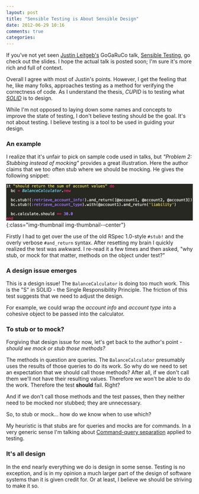 ```yaml
---
layout: post
title: "Sensible Testing is About Sensible Design"
date: 2012-06-29 10:16
comments: true
categories:
---
```


If you've not yet seen [Justin Leitgeb's][justin] GoGaRuCo talk, [Sensible Testing][sensible-testing], go check out the slides.
I hope the actual talk is posted soon;
I'm sure it's more rich and full of context.

Overall I agree with most of Justin's points.
However, I get the feeling that he, like many folks, approaches testing as a method for verifying the correctness of code.
As I understand the thesis, *CUPID* is to testing what *[SOLID][solid]* is to design.

While I'm not opposed to laying down some names and concepts to improve the state of testing, I don't believe testing should be the goal.
It's not about testing.
I believe testing is a tool to be used in guiding your design.

<!-- more -->

### An example

I realize that it's unfair to pick on sample code used in talks, but _"Problem 2: Stubbing instead of mocking"_ provides a great illustration.
Here the author claims that we too often stub where we should be mocking.
He gives the following snippet:

![Problem 2: Stubbing instead of mocking](/assets/images/posts/sensible-testing-code.png){:class="img-thumbnail img-thumbnail--center"}

Firstly I had to get over the use of the old RSpec 1.0-style `#stub!` and the overly verbose `#and_return` syntax.
After resetting my brain I quickly realized the test was awkward.
I re-read it a few times and then asked, "why stub, or mock for that matter, methods on the object under test?"

### A design issue emerges

This is a design issue!
The `BalanceCalculator` is doing too much work.
This is the "S" in SOLID - the Single Responsibility Principle.
The friction of this test suggests that we need to adjust the design.

For example, we could wrap the _account info_ and _account type_ into a cohesive object to be passed into the calculator.

### To stub or to mock?

Forgiving that design issue for now, let's get back to the author's point -
_should we mock or stub those methods?_

The methods in question are queries.
The `BalanceCalculator` presumably uses the results of those queries to do its work.
So why do we need to set an expectation that we should call those methods?
After all, if we don't call them we'll not have their resulting values.
Therefore we won't be able to do the work.
Therefore the test __should__ fail.
Right?

And if we don't call those methods and the test passes, then they neither need to be mocked nor stubbed;
they are unnecessary.

So, to stub or mock... how do we know when to use which?

My heuristic is that stubs are for queries and mocks are for commands.
In a very generic sense I'm talking about [Command-query separation][cqrs] applied to testing.

### It's all design

In the end nearly everything we do is design in some sense.
Testing is no exception, and is in my opinion a much larger part of the design of software systems than it is given credit for.
Or at least, I believe we should be striving to make it so.


[justin]: http://justinleitgeb.com/
[sensible-testing]: http://justinleitgeb.com/wp-content/uploads/2012/06/SensibleTesting.pdf
[solid]: http://butunclebob.com/ArticleS.UncleBob.PrinciplesOfOod
[cqrs]: http://en.wikipedia.org/wiki/Command-query_separation
